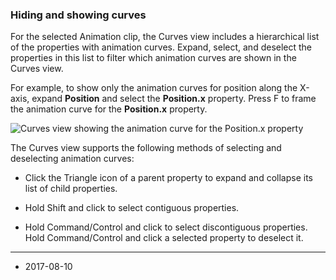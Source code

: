 ### Hiding and showing curves

For the selected Animation clip, the Curves view includes a hierarchical list of the properties with animation curves. Expand, select, and deselect the properties in this list to filter which animation curves are shown in the Curves view. 

For example, to show only the animation curves for position along the X-axis, expand __Position__ and select the __Position.x__ property. Press F to frame the animation curve for the __Position.x__ property.

![Curves view showing the animation curve for the Position.x property](../uploads/Main/timeline_curves_view_position_x.png)

The Curves view supports the following methods of selecting and deselecting animation curves:

* Click the Triangle icon of a parent property to expand and collapse its list of child properties.

* Hold Shift and click to select contiguous properties.

* Hold Command/Control and click to select discontiguous properties. Hold Command/Control and click a selected property to deselect it.

---
* <span class="page-edit">2017-08-10  <!-- include IncludeTextNewPageSomeEdit --></span>